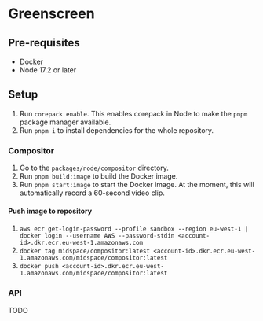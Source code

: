 # Greenscreen

## Pre-requisites

- Docker
- Node 17.2 or later

## Setup

1. Run `corepack enable`. This enables corepack in Node to make the `pnpm` package manager available.
1. Run `pnpm i` to install dependencies for the whole repository.

### Compositor

1. Go to the `packages/node/compositor` directory.
1. Run `pnpm build:image` to build the Docker image.
1. Run `pnpm start:image` to start the Docker image. At the moment, this will automatically record a 60-second video clip.

#### Push image to repository

1. `aws ecr get-login-password --profile sandbox --region eu-west-1 | docker login --username AWS --password-stdin <account-id>.dkr.ecr.eu-west-1.amazonaws.com`
1. `docker tag midspace/compositor:latest <account-id>.dkr.ecr.eu-west-1.amazonaws.com/midspace/compositor:latest`
1. `docker push <account-id>.dkr.ecr.eu-west-1.amazonaws.com/midspace/compositor:latest`

### API

TODO
